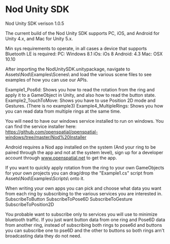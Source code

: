 # Nod Unity SDK
Nod Unity SDK verison 1.0.5

The current build of the Nod Unity SDK supports PC, iOS, and Android for Unity 4.x, and Mac for Unity 5.x.

Min sys requirements to operate, in all cases a device that supports Bluetooth LE is required:
PC: Windows 8.1
iOs: iOs 8
Android: 4.3
Mac: OSX 10.10

After importing the NodUnitySDK.unitypackage, navigate to Assets\Nod\Examples\Scenes\ and load the various scene files to see examples of how you can use our APIs.  

Example1_Pos6d: Shows you how to read the rotation from the ring and apply it to a GameObject in Unity, and also how to read the button state.
Example2_TouchToMove:  Shows you have to use Position 2D mode and Gestures.
(There is no example3)
Example4_MultipleRings: Shows you how you can read data from multiple rings at the same time.

You will need to have our windows service installed to run on windows.  You can find the service installer here:
https://github.com/openspatial/openspatial-windows/tree/master/Nod%20Installer

Android requires a Nod app installed on the system (And your ring to be paired through the app and not at the system level), sign up for a developer account through www.openspatial.net to get the app.

If you want to quickly apply rotation from the ring to your own GameObjects for your own projects you can drag/drop the "Example1.cs" script from Assets\Nod\Examples\Scripts\ onto it.

When writing your own apps you can pick and choose what data you want from each ring by subscribing to the various services you are interested in.
SubscribeToButton
SubscribeToPose6D
SubscribeToGesture
SubscribeToPosition2D

You probable want to subscribe only to services you will use to minimize bluetooth traffic.  If you just want button data from one ring and Pose6D data from another ring, instead of subscribing both rings to pose6d and buttons you can subscribe one to pse6D and the other to buttons so both rings arn't broadcasting data they do not need.